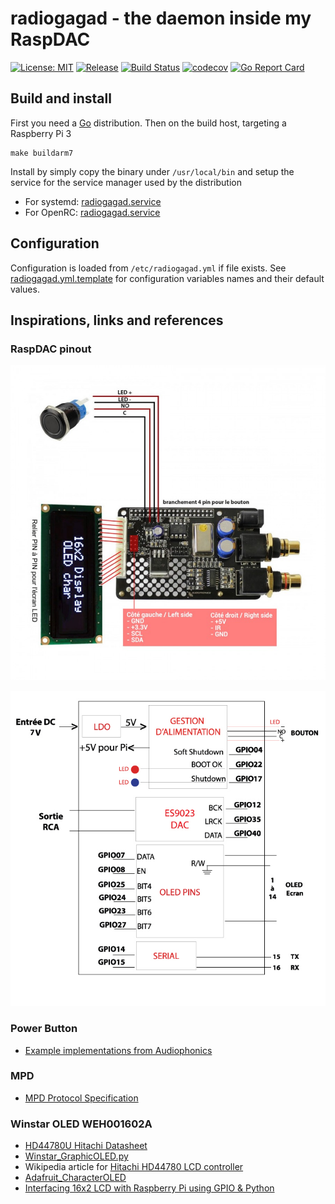 # radiogagad - the daemon inside my RaspDAC

[![License: MIT](https://img.shields.io/badge/License-MIT-blue.svg)](https://opensource.org/licenses/MIT)
[![Release](https://img.shields.io/github/release/vinymeuh/radiogagad.svg)](https://github.com/vinymeuh/radiogagad/releases/latest)
[![Build Status](https://travis-ci.org/vinymeuh/radiogagad.svg?branch=master)](https://travis-ci.org/vinymeuh/radiogagad)
[![codecov](https://codecov.io/gh/vinymeuh/radiogagad/branch/master/graph/badge.svg)](https://codecov.io/gh/vinymeuh/radiogagad)
[![Go Report Card](https://goreportcard.com/badge/github.com/vinymeuh/radiogagad)](https://goreportcard.com/report/github.com/vinymeuh/radiogagad)

## Build and install

First you need a [Go](https://golang.org/dl/) distribution. Then on the build host, targeting a Raspberry Pi 3

```
make buildarm7
```

Install by simply copy the binary under ```/usr/local/bin``` and setup the service for the service manager used by the distribution

* For systemd: [radiogagad.service](https://github.com/vinymeuh/radiogagad/blob/master/radiogagad.service.systemd)
* For OpenRC: [radiogagad.service](https://github.com/vinymeuh/radiogagad/blob/master/radiogagad.service.openrc)

## Configuration

Configuration is loaded from ```/etc/radiogagad.yml``` if file exists. See [radiogagad.yml.template](radiogagad.yml.template) for configuration variables names and their default values.

## Inspirations, links and references

### RaspDAC pinout

![RaspDAC pinout](https://github.com/vinymeuh/radiogagad/blob/master/assets/audiophonics-i-sabre-v4-dac-es9023-tcxo-raspberry-pi-3-b-pi-3-b-pi-2-a-b-i2s.jpg)

![RaspDAC pinout schema](https://github.com/vinymeuh/radiogagad/blob/master/assets/I-SABRE-V3_FR_1_1.jpg)

### Power Button

* [Example implementations from Audiophonics](https://github.com/audiophonics/Raspberry-pwr-management)

### MPD

* [MPD Protocol Specification](https://www.musicpd.org/doc/html/protocol.html)

### Winstar OLED WEH001602A

* [HD44780U Hitachi Datasheet](https://www.sparkfun.com/datasheets/LCD/HD44780.pdf)
* [Winstar_GraphicOLED.py](https://github.com/dhrone/Raspdac-Display/blob/master/Winstar_GraphicOLED.py)
* Wikipedia article for [Hitachi HD44780 LCD controller](https://en.wikipedia.org/wiki/Hitachi_HD44780_LCD_controller)
* [Adafruit_CharacterOLED](https://github.com/ladyada/Adafruit_CharacterOLED)
* [Interfacing 16x2 LCD with Raspberry Pi using GPIO & Python](http://www.rpiblog.com/2012/11/interfacing-16x2-lcd-with-raspberry-pi.html)

